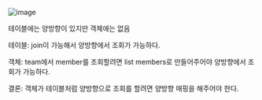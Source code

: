 ![image](https://user-images.githubusercontent.com/108928206/192095708-9601a889-f00f-42f5-b533-220995cc64f1.png)

테이블에는 양방향이 있지만 객체에는 없음

테이블: join이 가능해서 양방향에서 조회가 가능하다.

객체: team에서 member를 조회할려면 list members로 만들어주어야 양방향에서 조회가 가능하다.

결론: 객체가 테이블처럼 양방향으로 조회를 할려면 양방향 매핑을 해주어야 한다.


